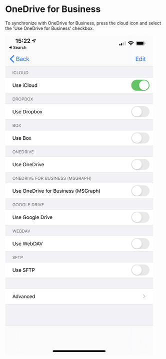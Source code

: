 # OneDrive for Business

To synchronize with OneDrive for Business, press the cloud icon and select the 'Use OneDrive for Business' checkbox.

![Cloud provider page](../../.gitbook/assets/image%20%288%29.png)

